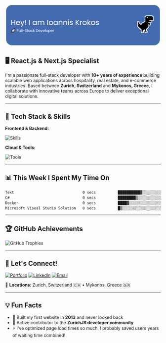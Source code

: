 <img src="./assets/github-header-banner.png" alt="Header Banner" width="600">

## 🖥️ React.js & Next.js Specialist

I'm a passionate full-stack developer with **10+ years of experience** building scalable web applications across hospitality, real estate, and e-commerce industries. Based between **Zurich, Switzerland** and **Mykonos, Greece**, I collaborate with innovative teams across Europe to deliver exceptional digital solutions.

---

## 🔧 Tech Stack & Skills

**Frontend & Backend:**

![Skills](https://skillicons.dev/icons?i=react,nextjs,typescript,javascript,nodejs,express,postgresql,mongodb,mysql)

**Cloud & Tools:**

![Tools](https://skillicons.dev/icons?i=aws,vercel,docker,github,git,vscode,tailwind,supabase)

---

## 📊 This Week I Spent My Time On

<!--START_SECTION:waka-->

```txt
Text                               0 secs          ██████████▓░░░░░░░░░░░░░░   42.63 %
C#                                 0 secs          ████████▒░░░░░░░░░░░░░░░░   33.51 %
Docker                             0 secs          ████▓░░░░░░░░░░░░░░░░░░░░   18.45 %
Microsoft Visual Studio Solution   0 secs          █▒░░░░░░░░░░░░░░░░░░░░░░░   05.41 %
```

<!--END_SECTION:waka-->

---

## 🏆 GitHub Achievements

![GitHub Trophies](https://github-profile-trophy.vercel.app/?username=jkrokos&theme=flat&no-frame=true&margin-w=15&row=1&column=4)

---

## 🤝 Let's Connect!

[![Portfolio](https://img.shields.io/badge/Portfolio-jkrokos.dev-blue?style=for-the-badge&logo=google-chrome&logoColor=white)](https://jkrokos.dev)
[![LinkedIn](https://img.shields.io/badge/LinkedIn-Ioannis%20Krokos-0077B5?style=for-the-badge&logo=linkedin&logoColor=white)](https://linkedin.com/in/ioanniskrokos)
[![Email](https://img.shields.io/badge/Email-i@jkrokos.dev-D14836?style=for-the-badge&logo=gmail&logoColor=white)](mailto:i@jkrokos.dev)

📍 **Locations:** Zurich, Switzerland 🇨🇭 • Mykonos, Greece 🇬🇷

---

## 💡 Fun Facts

- 🚀 Built my first website in **2013** and never looked back
- 🌱 Active contributor to the **ZurichJS developer community**
- ⚡ I've optimized page load times so much, I probably saved users years of waiting time combined!
